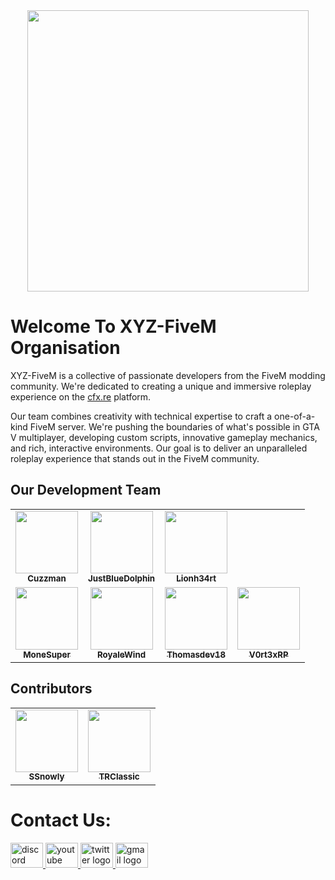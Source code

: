 <div align="center">
  <img height="450" src="https://i.imgur.com/4q61znk.png"  />
</div>

###

<h1 align="left">Welcome To XYZ-FiveM Organisation</h1>

<p align="left">
  XYZ-FiveM is a collective of passionate developers from the FiveM modding community. We're dedicated to creating a unique and immersive roleplay experience on the <a href="https://cfx.re/" target="_blank">cfx.re</a> platform.
</p>

<p align="left">
  Our team combines creativity with technical expertise to craft a one-of-a-kind FiveM server. We're pushing the boundaries of what's possible in GTA V multiplayer, developing custom scripts, innovative gameplay mechanics, and rich, interactive environments. Our goal is to deliver an unparalleled roleplay experience that stands out in the FiveM community.
</p>

## Our Development Team

<table>
  <tr>
    <td align="center"><a href="https://github.com/Cuzzman"><img src="https://github.com/Cuzzman.png" width="100px;" alt=""/><br /><sub><b>Cuzzman</b></sub></a></td>
    <td align="center"><a href="https://github.com/JustBlueDolphin"><img src="https://github.com/JustBlueDolphin.png" width="100px;" alt=""/><br /><sub><b>JustBlueDolphin</b></sub></a></td>
    <td align="center"><a href="https://github.com/Lionh34rt"><img src="https://github.com/Lionh34rt.png" width="100px;" alt=""/><br /><sub><b>Lionh34rt</b></sub></a></td>
  </tr>
  <tr>
    <td align="center"><a href="https://github.com/MoneSuper"><img src="https://github.com/MoneSuper.png" width="100px;" alt=""/><br /><sub><b>MoneSuper</b></sub></a></td>
    <td align="center"><a href="https://github.com/RoyaleWind"><img src="https://github.com/RoyaleWind.png" width="100px;" alt=""/><br /><sub><b>RoyaleWind</b></sub></a></td>
    <td align="center"><a href="https://github.com/Thomasdev18"><img src="https://github.com/Thomasdev18.png" width="100px;" alt=""/><br /><sub><b>Thomasdev18</b></sub></a></td>
    <td align="center"><a href="https://github.com/V0rt3xRP"><img src="https://github.com/V0rt3xRP.png" width="100px;" alt=""/><br /><sub><b>V0rt3xRP</b></sub></a></td>
  </tr>
</table>

## Contributors

<table>
  <tr>
    <td align="center"><a href="https://github.com/SSnowly"><img src="https://github.com/SSnowly.png" width="100px;" alt=""/><br /><sub><b>SSnowly</b></sub></a></td>
    <td align="center"><a href="https://github.com/trclassic92"><img src="https://github.com/trclassic92.png" width="100px;" alt=""/><br /><sub><b>TRClassic</b></sub></a></td>
  </tr>
</table>

###

# Contact Us:
<div align="left">
  <a href="https://discord.gg/xyzroleplay" target="_blank">
    <img src="https://raw.githubusercontent.com/maurodesouza/profile-readme-generator/master/src/assets/icons/social/discord/default.svg" width="52" height="40" alt="discord logo"  />
  </a>
  <a href="https://www.youtube.com/@XYZRoleplay" target="_blank">
    <img src="https://raw.githubusercontent.com/maurodesouza/profile-readme-generator/master/src/assets/icons/social/youtube/default.svg" width="52" height="40" alt="youtube logo"  />
  </a>
  <a href="https://x.com/XYZ_rp1" target="_blank">
    <img src="https://raw.githubusercontent.com/maurodesouza/profile-readme-generator/master/src/assets/icons/social/twitter/default.svg" width="52" height="40" alt="twitter logo"  />
  </a>
  <a href="mailto:projectxyzfivem@gmail.com" target="_blank">
    <img src="https://raw.githubusercontent.com/maurodesouza/profile-readme-generator/master/src/assets/icons/social/gmail/default.svg" width="52" height="40" alt="gmail logo"  />
  </a>
</div>
